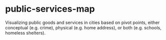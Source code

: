 public-services-map
===================
Visualizing public goods and services in cities based on pivot points, either conceptual (e.g. crime), physical (e.g. home address), or both (e.g. schools, homeless shelters).